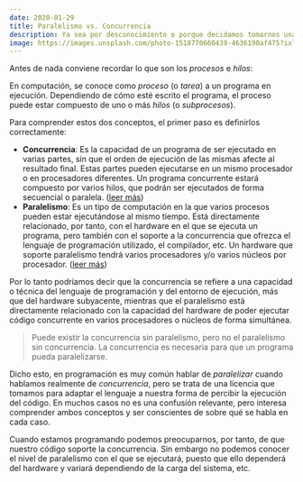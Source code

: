 ```yaml
---
date: 2020-01-29
title: Paralelismo vs. Concurrencia
description: Ya sea por desconocimiento o porque decidamos tomarnos una licencia del lenguaje, en muchas ocasiones se tiende a confundir el paralelismo y la concurrencia. ¿Conoces la diferencia entre ellos?
image: https://images.unsplash.com/photo-1518770660439-4636190af475?ixlib=rb-1.2.1&q=80&fm=jpg&crop=entropy&cs=tinysrgb&w=2000&fit=max&ixid=eyJhcHBfaWQiOjExNzczfQ
---
```


Antes de nada conviene recordar lo que son los *procesos* e *hilos*:

En computación, se conoce como *proceso* (o *tarea*) a un programa en ejecución. Dependiendo de cómo esté escrito el programa, el proceso puede estar compuesto de uno o más *hilos* (o *subprocesos*).

Para comprender estos dos conceptos, el primer paso es definirlos correctamente:

- **Concurrencia**: Es la capacidad de un programa de ser ejecutado en varias partes, sin que el orden de ejecución de las mismas afecte al resultado final. Estas partes pueden ejecutarse en un mismo procesador o en procesadores diferentes. Un programa concurrente estará compuesto por varios hilos, que podrán ser ejecutados de forma secuencial o paralela. ([leer más](https://es.wikipedia.org/wiki/Concurrencia_(inform%C3%A1tica)))
- **Paralelismo**: Es un tipo de computación en la que varios procesos pueden estar ejecutándose al mismo tiempo. Está directamente relacionado, por tanto, con el hardware en el que se ejecuta un programa, pero también con el soporte a la concurrencia que ofrezca el lenguaje de programación utilizado, el compilador, etc. Un hardware que soporte paralelismo tendrá varios procesadores y/o varios núcleos por procesador. ([leer más](https://es.wikipedia.org/wiki/Paralelismo_(inform%C3%A1tica)))

Por lo tanto podríamos decir que la concurrencia se refiere a una capacidad o técnica del lenguaje de programación y del entorno de ejecución, más que del hardware subyacente, mientras que el paralelismo está directamente relacionado con la capacidad del hardware de poder ejecutar código concurrente en varios procesadores o núcleos de forma simultánea.

> Puede existir la concurrencia sin paralelismo, pero no el paralelismo sin concurrencia. La concurrencia es necesaria para que un programa pueda paralelizarse.

Dicho esto, en programación es muy común hablar de *paralelizar* cuando hablamos realmente de *concurrencia*, pero se trata de una licencia que tomamos para adaptar el lenguaje a nuestra forma de percibir la ejecución del código. En muchos casos no es una confusión relevante, pero interesa comprender ambos conceptos y ser conscientes de sobre qué se habla en cada caso.

Cuando estamos programando podemos preocuparnos, por tanto, de que nuestro código soporte la concurrencia. Sin embargo no podemos conocer el nivel de paralelismo con el que se ejecutará, puesto que ello dependerá del hardware y variará dependiendo de la carga del sistema, etc.



